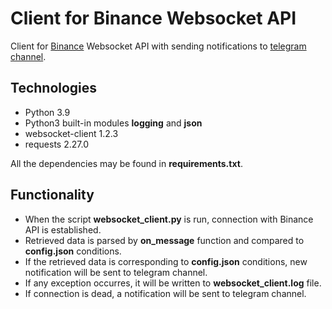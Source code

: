 # Client for Binance Websocket API
Client for <a href="https://www.binance.com/en" target="_blank">Binance</a> Websocket API with sending notifications to <a href="https://t.me/kraud_test_assignment" target="_blank">telegram channel</a>.

## Technologies
- Python 3.9
- Python3 built-in modules **logging** and **json**
- websocket-client 1.2.3
- requests 2.27.0

All the dependencies may be found in **requirements.txt**.

## Functionality
- When the script **websocket_client.py** is run, connection with Binance API is established.
- Retrieved data is parsed by **on_message** function and compared to **config.json** conditions.
- If the retrieved data is corresponding to **config.json** conditions, new notification will be sent to telegram channel.
- If any exception occurres, it will be written to **websocket_client.log** file.
- If connection is dead, a notification will be sent to telegram channel.
